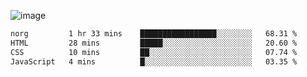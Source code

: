 ![image](https://github-profile-trophy.vercel.app/?username=CMOISDEAD&theme=kimbie_dark&row=1&no-frame=true&margin-w=15&margin-h=15)
<!--START_SECTION:waka-->

```txt
norg         1 hr 33 mins    █████████████████░░░░░░░░   68.31 %
HTML         28 mins         █████░░░░░░░░░░░░░░░░░░░░   20.60 %
CSS          10 mins         ██░░░░░░░░░░░░░░░░░░░░░░░   07.74 %
JavaScript   4 mins          █░░░░░░░░░░░░░░░░░░░░░░░░   03.35 %
```

<!--END_SECTION:waka--> 
